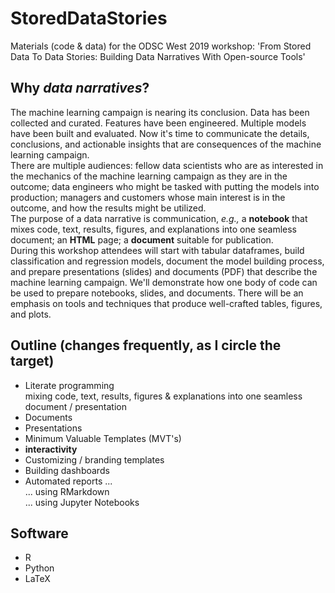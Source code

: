 # StoredDataStories
Materials (code &amp; data) for the ODSC West 2019 workshop: 'From Stored Data To Data Stories: Building Data Narratives With Open-source Tools'

## Why *data narratives*?  
The machine learning campaign is nearing its conclusion. Data has been collected and curated. Features have been engineered. Multiple models have been built and evaluated. 
Now it's time to communicate the details, conclusions, and actionable insights that are consequences of the machine learning campaign.  
There are multiple audiences: fellow data scientists who are as interested in the mechanics of the machine learning campaign as they are in the outcome; data engineers who might be tasked with putting the models into production; managers and customers whose main interest is in the outcome, and how the results might be utilized.  
The purpose of a data narrative is communication, *e.g.,* a **notebook** that mixes code, text, results, figures, and explanations into one seamless document; an **HTML** page; a **document** suitable for publication.  
During this workshop attendees will start with tabular dataframes, build classification and regression models, document the model building process, and prepare presentations (slides) and documents (PDF) that describe the machine learning campaign. We'll demonstrate how one body of code can be used to prepare notebooks, slides, and documents. There will be an emphasis on tools and techniques that produce well-crafted tables, figures, and plots.  
## Outline (changes frequently, as I circle the target)
+ Literate programming  
mixing code, text, results, figures & explanations into one seamless document / presentation
+ Documents
+ Presentations
+ Minimum Valuable Templates (MVT's)
+ **interactivity**
+ Customizing / branding templates
+ Building dashboards
+ Automated reports ...  
... using RMarkdown  
... using Jupyter Notebooks

## Software
+ R  
+ Python  
+ LaTeX

